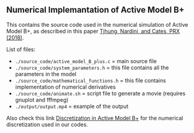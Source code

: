 ## Numerical Implemantation of Active Model B+

This contains the source code used in the numerical simulation of Active Model B+, as described in this paper [Tjhung, Nardini, and Cates, PRX (2018)].

List of files:
* `./source_code/active_model_B_plus.c` = main source file
* `./source_code/system_parameters.h` = this file contains all the parameters in the model
* `./source_code/mathematical_functions.h` = this file contains implementation of numerical derivatives
* `./source_code/animate.sh` = script file to generate a movie (requires gnuplot and fffmpeg)
* `./output/output.mp4` = example of the output

Also check this link [Discretization in Active Model B+] for the numerical discretization used in our codes.

[Discretization in Active Model B+]: https://elsentjhung.github.io/2020/12/26/discretization.html
[Tjhung, Nardini, and Cates, PRX (2018)]: https://journals.aps.org/prx/abstract/10.1103/PhysRevX.8.031080
